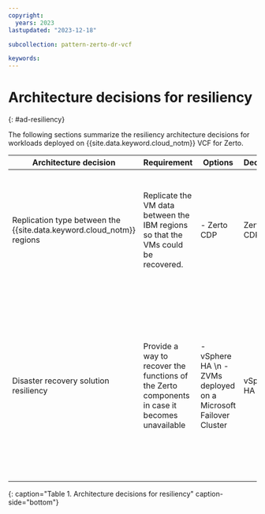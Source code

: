 ```yaml
---
copyright:
  years: 2023
lastupdated: "2023-12-18"

subcollection: pattern-zerto-dr-vcf

keywords:
---
```

# Architecture decisions for resiliency
{: #ad-resiliency}

The following sections summarize the resiliency architecture decisions for workloads deployed on {{site.data.keyword.cloud_notm}} VCF for Zerto.

| **Architecture decision**                                                     | **Requirement**                                                                         | **Options**                                         | **Decision** | **Rationale**                                                                                                                                                                                                                 |
| ----------------------------------------------------------------------------------- | --------------------------------------------------------------------------------------------- | --------------------------------------------------------- | ------------------ | ----------------------------------------------------------------------------------------------------------------------------------------------------------------------------------------------------------------------------------- |
| Replication type between the {{site.data.keyword.cloud_notm}} regions                                      | Replicate the VM data between the IBM regions so that the VMs could be recovered.             | - Zerto CDP                                                 | Zerto CDP          | RPO in seconds with crash consistent application checkpoints allowing for full application recovery with a minimal loss of data                                                                                                     |
| Disaster recovery solution resiliency                                               | Provide a way to recover the functions of the Zerto components in case it becomes unavailable | - vSphere HA  \n -  ZVMs deployed on a Microsoft Failover Cluster | vSphere HA         | Local native vSphere HA does not require any specific configuration, ZVMs in each site kept in sync allow to recover the protected VMs even if the protected site has been completely lost while keeping the RTO as low as possible |
{: caption="Table 1. Architecture decisions for resiliency" caption-side="bottom"}
